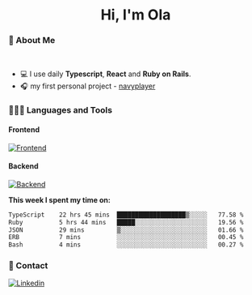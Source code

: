 <h1 align="center">Hi, I'm Ola</h1>

### 💅 About Me

<br/>

- 💻 I use daily **Typescript**, **React** and **Ruby on Rails**.
- 🎧 my first personal project - [navyplayer](https://navyplayer.netlify.app/)

### 👩🏻‍💻 Languages and Tools

#### Frontend

[![Frontend](https://skillicons.dev/icons?i=react,nextjs,ts,js,html,css,scss,tailwind)](https://skillicons.dev)

#### Backend
[![Backend](https://skillicons.dev/icons?i=nodejs,express,nestjs,rails,graphql)](https://skillicons.dev)

**This week I spent my time on:**

<!--START_SECTION:waka-->

```txt
TypeScript    22 hrs 45 mins  ███████████████████▒░░░░░   77.58 %
Ruby          5 hrs 44 mins   █████░░░░░░░░░░░░░░░░░░░░   19.56 %
JSON          29 mins         ▒░░░░░░░░░░░░░░░░░░░░░░░░   01.66 %
ERB           7 mins          ░░░░░░░░░░░░░░░░░░░░░░░░░   00.45 %
Bash          4 mins          ░░░░░░░░░░░░░░░░░░░░░░░░░   00.27 %
```

<!--END_SECTION:waka-->

### 📨 Contact
  
[![Linkedin](https://skillicons.dev/icons?i=linkedin)](https://linkedin.com/in/aleksandra-kamińska)
